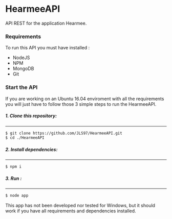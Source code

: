 # HearmeeAPI
API REST for the application Hearmee.

### Requirements
To run this API you must have installed :
- NodeJS
- NPM
- MongoDB
- Git

### Start the  API
If you are working on an Ubuntu 16.04 enviroment with all the requirements you will just have to follow those 3 simple steps to run the HearmeeAPI.

   ##### 1. Clone this repository:
---
```sh
$ git clone https://github.com/JLS97/HearmeeAPI.git
$ cd ./HearmeeAPI
```
  ##### 2. Install dependencies:
---
```sh
$ npm i
```
  ##### 3. Run :
 ---
```sh
$ node app
```

This app has not been developed nor tested for Windows, but it should work if you have all requirements and dependencies installed.